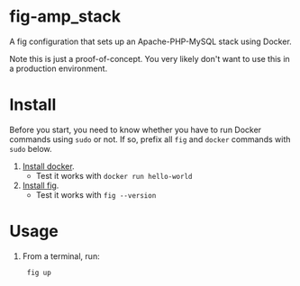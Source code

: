 # fig-amp_stack

A fig configuration that sets up an Apache-PHP-MySQL stack using Docker.

Note this is just a proof-of-concept. You very likely don't want to use this in a production environment.

# Install

Before you start, you need to know whether you have to run Docker commands using `sudo` or not. If so, prefix all `fig` and `docker` commands with `sudo` below.

1. [Install docker](https://docs.docker.com/installation/).
    * Test it works with `docker run hello-world`
2. [Install fig](http://www.fig.sh/install.html).
    * Test it works with `fig --version`

# Usage

1. From a terminal, run:

        fig up
